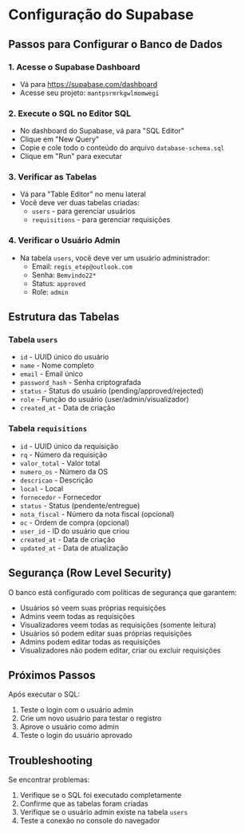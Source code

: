# Configuração do Supabase

## Passos para Configurar o Banco de Dados

### 1. Acesse o Supabase Dashboard
- Vá para https://supabase.com/dashboard
- Acesse seu projeto: `mantpsrmrkgwlmomwegi`

### 2. Execute o SQL no Editor SQL
- No dashboard do Supabase, vá para "SQL Editor"
- Clique em "New Query"
- Copie e cole todo o conteúdo do arquivo `database-schema.sql`
- Clique em "Run" para executar

### 3. Verificar as Tabelas
- Vá para "Table Editor" no menu lateral
- Você deve ver duas tabelas criadas:
  - `users` - para gerenciar usuários
  - `requisitions` - para gerenciar requisições

### 4. Verificar o Usuário Admin
- Na tabela `users`, você deve ver um usuário administrador:
  - Email: `regis_etep@outlook.com`
  - Senha: `Bemvindo22*`
  - Status: `approved`
  - Role: `admin`

## Estrutura das Tabelas

### Tabela `users`
- `id` - UUID único do usuário
- `name` - Nome completo
- `email` - Email único
- `password_hash` - Senha criptografada
- `status` - Status do usuário (pending/approved/rejected)
- `role` - Função do usuário (user/admin/visualizador)
- `created_at` - Data de criação

### Tabela `requisitions`
- `id` - UUID único da requisição
- `rq` - Número da requisição
- `valor_total` - Valor total
- `numero_os` - Número da OS
- `descricao` - Descrição
- `local` - Local
- `fornecedor` - Fornecedor
- `status` - Status (pendente/entregue)
- `nota_fiscal` - Número da nota fiscal (opcional)
- `oc` - Ordem de compra (opcional)
- `user_id` - ID do usuário que criou
- `created_at` - Data de criação
- `updated_at` - Data de atualização

## Segurança (Row Level Security)

O banco está configurado com políticas de segurança que garantem:
- Usuários só veem suas próprias requisições
- Admins veem todas as requisições
- Visualizadores veem todas as requisições (somente leitura)
- Usuários só podem editar suas próprias requisições
- Admins podem editar todas as requisições
- Visualizadores não podem editar, criar ou excluir requisições

## Próximos Passos

Após executar o SQL:
1. Teste o login com o usuário admin
2. Crie um novo usuário para testar o registro
3. Aprove o usuário como admin
4. Teste o login do usuário aprovado

## Troubleshooting

Se encontrar problemas:
1. Verifique se o SQL foi executado completamente
2. Confirme que as tabelas foram criadas
3. Verifique se o usuário admin existe na tabela `users`
4. Teste a conexão no console do navegador 